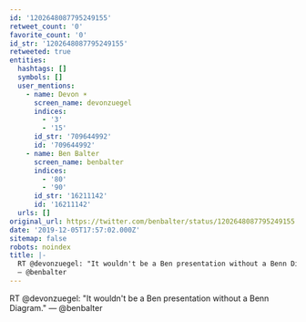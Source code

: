 ```yaml
---
id: '1202648087795249155'
retweet_count: '0'
favorite_count: '0'
id_str: '1202648087795249155'
retweeted: true
entities:
  hashtags: []
  symbols: []
  user_mentions:
    - name: Devon ☀️
      screen_name: devonzuegel
      indices:
        - '3'
        - '15'
      id_str: '709644992'
      id: '709644992'
    - name: Ben Balter
      screen_name: benbalter
      indices:
        - '80'
        - '90'
      id_str: '16211142'
      id: '16211142'
  urls: []
original_url: https://twitter.com/benbalter/status/1202648087795249155
date: '2019-12-05T17:57:02.000Z'
sitemap: false
robots: noindex
title: |-
  RT @devonzuegel: "It wouldn't be a Ben presentation without a Benn Diagram." 
  — @benbalter
---
```


RT @devonzuegel: "It wouldn't be a Ben presentation without a Benn Diagram." 
— @benbalter